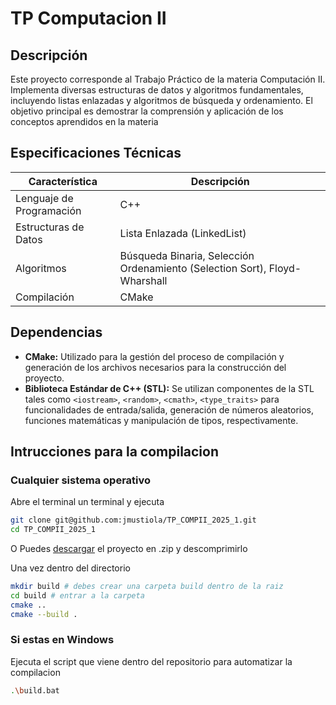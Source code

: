 # TP Computacion II

## Descripción

Este proyecto corresponde al Trabajo Práctico de la materia Computación II. Implementa diversas estructuras de datos y algoritmos fundamentales, incluyendo listas enlazadas y algoritmos de búsqueda y ordenamiento. El objetivo principal es demostrar la comprensión y aplicación de los conceptos aprendidos en la materia

## Especificaciones Técnicas

| Característica           | Descripción                                               |
| ------------------------ | --------------------------------------------------------- |
| Lenguaje de Programación | C++                                                       |
| Estructuras de Datos     | Lista Enlazada (LinkedList)                               |
| Algoritmos               | Búsqueda Binaria, Selección Ordenamiento (Selection Sort), Floyd-Wharshall |
| Compilación              | CMake                                                     |

## Dependencias

*   **CMake:**  Utilizado para la gestión del proceso de compilación y generación de los archivos necesarios para la construcción del proyecto.
*   **Biblioteca Estándar de C++ (STL):**  Se utilizan componentes de la STL tales como `<iostream>`, `<random>`, `<cmath>`, `<type_traits>` para funcionalidades de entrada/salida, generación de números aleatorios, funciones matemáticas y manipulación de tipos, respectivamente.

## Intrucciones para la compilacion

### Cualquier sistema operativo

Abre el terminal un terminal y ejecuta

```sh
git clone git@github.com:jmustiola/TP_COMPII_2025_1.git
cd TP_COMPII_2025_1
```

O Puedes [descargar](https://github.com/jmustiola/TP_COMPII_2025_1/archive/refs/heads/main.zip) el proyecto en .zip y descomprimirlo

Una vez dentro del directorio

```sh
mkdir build # debes crear una carpeta build dentro de la raiz
cd build # entrar a la carpeta
cmake ..
cmake --build .
```

### Si estas en Windows

Ejecuta el script que viene dentro del repositorio para automatizar la compilacion

```sh
.\build.bat
```